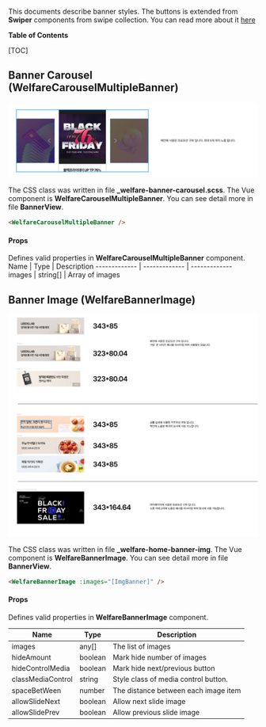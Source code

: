 This documents describe banner styles. The buttons is extended from **Swiper** components from swipe collection.
You can read more about it [here](https://swiperjs.com/)

**Table of Contents**

[TOC]

## Banner Carousel (WelfareCarouselMultipleBanner)

<img src="../captures/banner-carousel.JPG">

The CSS class was written in file **\_welfare-banner-carousel.scss**. The Vue component is **WelfareCarouselMultipleBanner**.
You can see detail more in file **BannerView**.

```html
<WelfareCarouselMultipleBanner />
```

#### Props

Defines valid properties in **WelfareCarouselMultipleBanner** component.
Name | Type | Description
------------- | ------------- | -------------
images | string[] | Array of images

## Banner Image (WelfareBannerImage)

<img src="../captures/banner-2.JPG">

The CSS class was written in file **\_welfare-home-banner-img**. The Vue component is **WelfareBannerImage**.
You can see detail more in file **BannerView**.

```html
<WelfareBannerImage :images="[ImgBanner]" />
```

#### Props

Defines valid properties in **WelfareBannerImage** component.

| Name              | Type    | Description                          |
| ----------------- | ------- | ------------------------------------ |
| images            | any[]   | The list of images                   |
| hideAmount        | boolean | Mark hide number of images           |
| hideControlMedia  | boolean | Mark hide next/previous button       |
| classMediaControl | string  | Style class of media control button. |
| spaceBetWeen      | number  | The distance between each image item |
| allowSlideNext    | boolean | Allow next slide image               |
| allowSlidePrev    | boolean | Allow previous slide image           |
